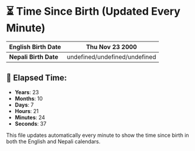 # ⏳ Time Since Birth (Updated Every Minute)

| **English Birth Date** | Thu Nov 23 2000 |
|------------------------|-------------------------------------|
| **Nepali Birth Date**  | undefined/undefined/undefined                  |

## 📅 Elapsed Time:

- **Years**: 23
- **Months**: 10
- **Days**: 7
- **Hours**: 21
- **Minutes**: 24
- **Seconds**: 37

This file updates automatically every minute to show the time since birth in both the English and Nepali calendars.